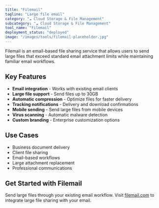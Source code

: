 ```yaml
---
title: "Filemail"
tagline: "Large file email"
category: "☁️ Cloud Storage & File Management"
subcategory: "☁️ Cloud Storage & File Management"
tool_name: "Filemail"
deployment_status: "deployed"
image: "/images/tools/filemail-placeholder.jpg"
---
```

Filemail is an email-based file sharing service that allows users to send large files that exceed standard email attachment limits while maintaining familiar email workflows.

## Key Features

- **Email integration** - Works with existing email clients
- **Large file support** - Send files up to 30GB
- **Automatic compression** - Optimize files for faster delivery
- **Tracking notifications** - Delivery and download confirmations
- **Mobile sending** - Send large files from mobile devices
- **Virus scanning** - Automatic malware detection
- **Custom branding** - Enterprise customization options

## Use Cases

- Business document delivery
- Client file sharing
- Email-based workflows
- Large attachment replacement
- Professional communications

## Get Started with Filemail

Send large files through your existing email workflow. Visit [filemail.com](https://www.filemail.com) to integrate large file sharing with your email.